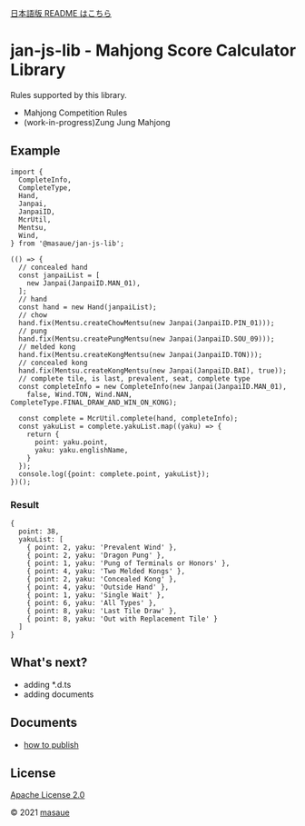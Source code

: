 [日本語版 README はこちら](README-ja.md)

# jan-js-lib - Mahjong Score Calculator Library
Rules supported by this library.

- Mahjong Competition Rules
- (work-in-progress)Zung Jung Mahjong

## Example
```
import {
  CompleteInfo,
  CompleteType,
  Hand,
  Janpai,
  JanpaiID,
  McrUtil,
  Mentsu,
  Wind,
} from '@masaue/jan-js-lib';

(() => {
  // concealed hand
  const janpaiList = [
    new Janpai(JanpaiID.MAN_01),
  ];
  // hand
  const hand = new Hand(janpaiList);
  // chow
  hand.fix(Mentsu.createChowMentsu(new Janpai(JanpaiID.PIN_01)));
  // pung
  hand.fix(Mentsu.createPungMentsu(new Janpai(JanpaiID.SOU_09)));
  // melded kong
  hand.fix(Mentsu.createKongMentsu(new Janpai(JanpaiID.TON)));
  // concealed kong
  hand.fix(Mentsu.createKongMentsu(new Janpai(JanpaiID.BAI), true));
  // complete tile, is last, prevalent, seat, complete type
  const completeInfo = new CompleteInfo(new Janpai(JanpaiID.MAN_01),
    false, Wind.TON, Wind.NAN, CompleteType.FINAL_DRAW_AND_WIN_ON_KONG);

  const complete = McrUtil.complete(hand, completeInfo);
  const yakuList = complete.yakuList.map((yaku) => {
    return {
      point: yaku.point,
      yaku: yaku.englishName,
    }
  });
  console.log({point: complete.point, yakuList});
})();
```

### Result
```
{
  point: 38,
  yakuList: [
    { point: 2, yaku: 'Prevalent Wind' },
    { point: 2, yaku: 'Dragon Pung' },
    { point: 1, yaku: 'Pung of Terminals or Honors' },
    { point: 4, yaku: 'Two Melded Kongs' },
    { point: 2, yaku: 'Concealed Kong' },
    { point: 4, yaku: 'Outside Hand' },
    { point: 1, yaku: 'Single Wait' },
    { point: 6, yaku: 'All Types' },
    { point: 8, yaku: 'Last Tile Draw' },
    { point: 8, yaku: 'Out with Replacement Tile' }
  ]
}
```

## What's next?
- adding *.d.ts
- adding documents

## Documents
- [how to publish](./documents/HowToPublish.md)

## License
[Apache License 2.0](http://www.apache.org/licenses/LICENSE-2.0)

&copy; 2021 [masaue](mailto:masayuki.uegaki@gmail.com)
